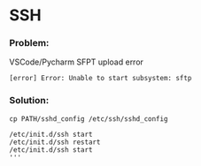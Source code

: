 # SSH

### Problem:

  VSCode/Pycharm SFPT upload error
  
    [error] Error: Unable to start subsystem: sftp

### Solution:

```shell
cp PATH/sshd_config /etc/ssh/sshd_config

/etc/init.d/ssh start
/etc/init.d/ssh restart
/etc/init.d/ssh start
'''
